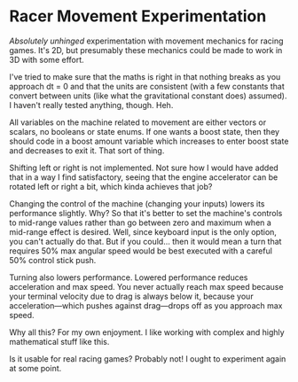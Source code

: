 # Racer Movement Experimentation

*Absolutely unhinged* experimentation with movement mechanics for racing games.
It's 2D, but presumably these mechanics could be made to work in 3D with some effort.

I've tried to make sure that the maths is right in that nothing breaks as you approach dt = 0 and that the units are consistent (with a few constants that convert between units (like what the gravitational constant does) assumed).
I haven't really tested anything, though. Heh.

All variables on the machine related to movement are either vectors or scalars, no booleans or state enums.
If one wants a boost state, then they should code in a boost amount variable which increases to enter boost state and decreases to exit it. That sort of thing.

Shifting left or right is not implemented. Not sure how I would have added that in a way I find satisfactory, seeing that the engine accelerator can be rotated left or right a bit, which kinda achieves that job?

Changing the control of the machine (changing your inputs) lowers its performance slightly.
Why? So that it's better to set the machine's controls to mid-range values rather than go between zero and maximum when a mid-range effect is desired. Well, since keyboard input is the only option, you can't actually do that. But if you could... then it would mean a turn that requires 50% max angular speed would be best executed with a careful 50% control stick push.

Turning also lowers performance.
Lowered performance reduces acceleration and max speed.
You never actually reach max speed because your terminal velocity due to drag is always below it, because your acceleration—which pushes against drag—drops off as you approach max speed.

Why all this?
For my own enjoyment. I like working with complex and highly mathematical stuff like this.

Is it usable for real racing games?
Probably not!
I ought to experiment again at some point.
